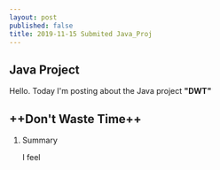 ```yaml
---
layout: post
published: false
title: 2019-11-15 Submited Java_Proj
---
```

## Java Project
Hello.
Today I'm posting about the Java project **"DWT"**

++Don't Waste Time++
-------------------
1. Summary

	I feel

